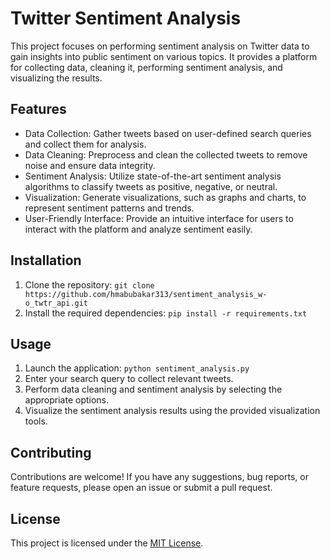 # Twitter Sentiment Analysis

This project focuses on performing sentiment analysis on Twitter data to gain insights into public sentiment on various topics. It provides a platform for collecting data, cleaning it, performing sentiment analysis, and visualizing the results.

## Features

- Data Collection: Gather tweets based on user-defined search queries and collect them for analysis.
- Data Cleaning: Preprocess and clean the collected tweets to remove noise and ensure data integrity.
- Sentiment Analysis: Utilize state-of-the-art sentiment analysis algorithms to classify tweets as positive, negative, or neutral.
- Visualization: Generate visualizations, such as graphs and charts, to represent sentiment patterns and trends.
- User-Friendly Interface: Provide an intuitive interface for users to interact with the platform and analyze sentiment easily.

## Installation

1. Clone the repository: `git clone https://github.com/hmabubakar313/sentiment_analysis_w-o_twtr_api.git`
2. Install the required dependencies: `pip install -r requirements.txt`

## Usage

1. Launch the application: `python sentiment_analysis.py`
2. Enter your search query to collect relevant tweets.
3. Perform data cleaning and sentiment analysis by selecting the appropriate options.
4. Visualize the sentiment analysis results using the provided visualization tools.

## Contributing

Contributions are welcome! If you have any suggestions, bug reports, or feature requests, please open an issue or submit a pull request.

## License

This project is licensed under the [MIT License](LICENSE).


